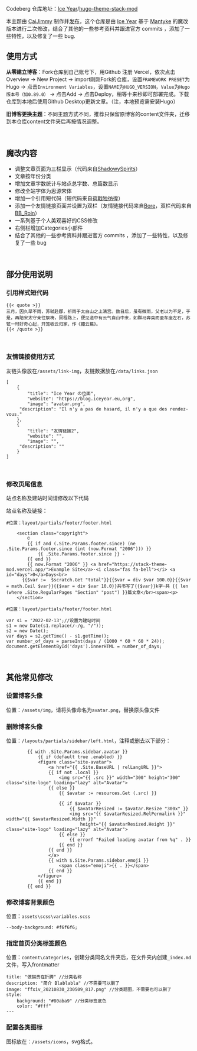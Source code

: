 Codeberg 仓库地址：[Ice Year](https://codeberg.org/iceyear)/[hugo-theme-stack-mod](https://codeberg.org/iceyear/hugo-theme-stack-mod)

本主题由 [CaiJimmy](https://github.com/CaiJimmy) 制作并[发布](https://github.com/CaiJimmy/hugo-theme-stack)，这个仓库是由 [Ice Year](https://codeberg.org/iceyear) 基于 [Mantyke](https://github.com/Mantyke/) 的魔改版本进行二次修改，结合了其他的一些参考资料并跟进官方 commits ，添加了一些特性，以及修复了一些 bug.

## 使用方式

**从零建立博客**：Fork仓库到自己账号下，用Github 注册 Vercel，依次点击Overview → New Project → import刚刚Fork的仓库，设置`FRAMEWORK PRESET`为Hugo → 点击`Environment Variables`，设置`NAME`为`HUGO_VERSION`，`Value`为`Hugo版本号（如0.89.0）` → 点击Add → 点击Deploy，稍等十来秒即可部署完成。下载仓库到本地后使用Github Desktop更新文章。（注，本地预览需安装Hugo）

**旧博客更换主题**：不同主题方式不同，推荐只保留原博客的content文件夹，迁移到本仓库content文件夹后再按情况调整。

<br>

## 魔改内容

- 调整文章页面为三栏显示（代码来自[ShadowySpirits](https://github.com/ShadowySpirits/hugo-theme-stack)）
- 文章按年份分类
- 增加文章字数统计与站点总字数、总篇数显示
- 修改全站字体为思源宋体
- 增加一个引用短代码（短代码来自[荷戟独彷徨](https://guanqr.com/)）
- 添加一个友情链接页面并设置为双栏（友情链接代码来自[Bore](https://bore.vip/archives/3bf3725e/#%E6%B7%BB%E5%8A%A0%E5%8F%8B%E6%83%85%E9%93%BE%E6%8E%A5-shortcodes)，双栏代码来自[BB_Roin](https://tech.randomwaves.space/posts/21-12-08-make-hugo-stack-theme-links-display-in-two-columns/)）
- 一系列基于个人美观喜好的CSS修改
- 右侧栏增加Categories小部件
- 结合了其他的一些参考资料并跟进官方 commits ，添加了一些特性，以及修复了一些 bug

<br>

## 部分使用说明

### 引用样式短代码

```fallback
{{< quote >}}
三月，因久旱不雨，苏轼赴郿，祈雨于太白山之上清宫。数日后，虽有微雨，父老以为不足，于是，再陪宋太守亲往祭祷，回程路上，便见道中有云气自山中来，如群马奔突而至车座左右，苏轼一时好奇心起，开笼收云归家，作《攓云篇》。
{{< /quote >}}
```

<br>

### 友情链接使用方式

友链头像放在`/assets/link-img`，友链数据放在`/data/links.json`

```
[
    {
        "title": "Ice Year の位面",
        "website": "https://blog.iceyear.eu,org",
        "image": "avatar.png",
     "description": "Il n'y a pas de hasard, il n'y a que des rendez-vous."
    },
    {
        "title": "友情链接2",
        "website": "",
        "image": "",
     "description": ""
    }
]
```

<br>

### 修改页尾信息

站点名称及建站时间请修改以下代码

站点名称及链接：

```
#位置：layout/partials/footer/footer.html

    <section class="copyright">
        © 
        {{ if and (.Site.Params.footer.since) (ne .Site.Params.footer.since (int (now.Format "2006"))) }}
            {{ .Site.Params.footer.since }} - 
        {{ end }}
        {{ now.Format "2006" }} <a href="https://stack-theme-mod.vercel.app/">Example Site</a>·<i class="fas fa-bell"></i> <a id="days">0</a>Days<br>
      {{$var :=  $scratch.Get "total"}}{{$var = div $var 100.0}}{{$var = math.Ceil $var}}{{$var = div $var 10.0}}共书写了{{$var}}k字·共 {{ len (where .Site.RegularPages "Section" "post") }}篇文章</br><span><p>
    </section>
```

```
#位置：layout/partials/footer/footer.html

var s1 = '2022-02-13';//设置为建站时间
s1 = new Date(s1.replace(/-/g, "/"));
s2 = new Date();
var days = s2.getTime() - s1.getTime();
var number_of_days = parseInt(days / (1000 * 60 * 60 * 24));
document.getElementById('days').innerHTML = number_of_days;
```

<br>

## 其他常见修改

### 设置博客头像

位置：`/assets/img`，请将头像命名为`avatar.png`，替换原头像文件

### 删除博客头像

位置：`/layouts/partials/sidebar/left.html`，注释或删去以下部分：

```
        {{ with .Site.Params.sidebar.avatar }}
            {{ if (default true .enabled) }}
            <figure class="site-avatar">
                <a href="{{ .Site.BaseURL | relLangURL }}">
                {{ if not .local }}
                    <img src="{{ .src }}" width="300" height="300" class="site-logo" loading="lazy" alt="Avatar">
                {{ else }}
                    {{ $avatar := resources.Get (.src) }}

                    {{ if $avatar }}
                        {{ $avatarResized := $avatar.Resize "300x" }}
                        <img src="{{ $avatarResized.RelPermalink }}" width="{{ $avatarResized.Width }}"
                            height="{{ $avatarResized.Height }}" class="site-logo" loading="lazy" alt="Avatar">
                    {{ else }}
                        {{ errorf "Failed loading avatar from %q" . }}
                    {{ end }}
                {{ end }}
                </a>
                {{ with $.Site.Params.sidebar.emoji }}
                    <span class="emoji">{{ . }}</span>
                {{ end }}
            </figure>
            {{ end }}
        {{ end }}
```

### 修改博客背景颜色

位置：`assets\scss\variables.scss`

```
--body-background: #f6f6f6;
```

### 指定首页分类标签颜色

位置：`content\categories`，创建分类同名文件夹后，在文件夹内创建`_index.md`文件，写入frontmatter

```
title: "做猫贵在折腾" //分类名称
description: "简介 Blablabla" //不需要可以删了
image: "ffxiv_20210830_230509_817.png" //分类题图，不需要也可以删了
style:
    background: "#80aba9" //分类标签底色
    color: "#fff"
---
```

### 配置各类图标

图标放在：`/assets/icons`，svg格式。

<br>
